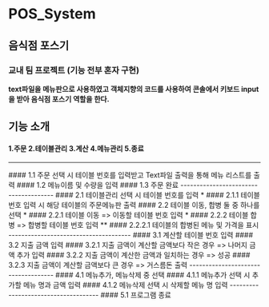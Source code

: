 # POS_System
## 음식점 포스기
### 교내 팀 프로젝트 (기능 전부 혼자 구현)
**text파일을 메뉴판으로 사용하였고 객체지향의 코드를 사용하여 콘솔에서 키보드 input을 받아 음식점 포스기 역할을 한다.**

## 기능 소개
#### 1.주문 2.테이블관리 3.계산 4.메뉴관리 5.종료 
<hr/>
#### 1.1 주문 선택 시 테이블 번호를 입력받고 Text파일 출력을 통해 메뉴 리스트를 출력
#### 1.2 메뉴이름 및 수량을 입력
#### 1.3 주문 완료
--------------------------------------
#### 2.1 테이블관리 선택 시 테이블 번호를 입력
* #### 2.1.1 테이블 번호 입력 시 해당 테이블의 주문메뉴판 출력
#### 2.2 테이블 이동, 합병 둘 중 하나를 선택
* #### 2.2.1 테이블 이동 => 이동할 테이블 번호 입력
* #### 2.2.2 테이블 합병 => 합병할 테이블 번호 입력
** #### 2.2.2.1 테이블의 합병된 메뉴 및 가격을 표시
--------------------------------------
#### 3.1 계산할 테이블 번호 입력
#### 3.2 지출 금액 입력
#### 3.2.1 지출 금액이 계산할 금액보다 작은 경우 => 나머지 금액 추가 입력
#### 3.2.2 지출 금액이 계산한 금액과 일치하는 경우 => 성공
#### 3.2.3 지출 금액이 계산할 금액보다 큰 경우 => 거스름돈 출력
------------------------------------
#### 4.1 메뉴추가, 메뉴삭제 중 선택
#### 4.1.1 메뉴추가 선택 시 추가할 메뉴 명과 금액 입력
#### 4.1.2 메뉴삭제 선택 시 삭제할 메뉴 명 입력
-------------------------------------
#### 5.1 프로그램 종료
